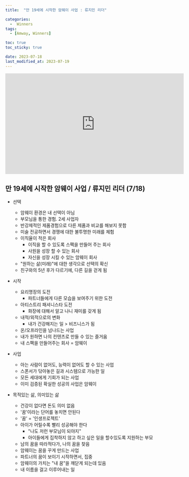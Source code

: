 ```yaml
---
title:  "만 19세에 시작한 암웨이 사업 : 류지민 리더" 

categories:
  -  Winners
tags:
  - [Amway, Winners]

toc: true
toc_sticky: true

date: 2023-07-18
last_modified_at: 2023-07-19
---
```



<iframe width="560" height="315" src="https://www.youtube.com/embed/5D1YMoWLkBI" title="YouTube video player" frameborder="0" allow="accelerometer; autoplay; clipboard-write; encrypted-media; gyroscope; picture-in-picture; web-share" allowfullscreen></iframe>


## 만 19세에 시작한 암웨이 사업 / 류지민 리더 (7/18)

+ 선택
  - 암웨이 환경은 내 선택이 아님
  - 부모님을 통한 경험. 2세 사업자
  - 반강제적인 제품경험으로 다른 제품과 비교를 해보지 못함
  - 미술 전공하면서 경쟁에 대한 불투명한 미래를 체험
  - 이직율이 적은 회사
    - 이직을 할 수 있도록 스팩을 만들어 주는 회사
    - 사원을 성장 할 수 있는 회사
    - 자신을 성장 시킬 수 있는 암웨이 회사
  - "원하는 삶(미래)"에 대한 생각으로 선택의 확신
  - 친구와의 5년 후가 다르기에, 다른 길을 걷게 됨

+ 시작
  - 요리명장의 도전
    - 파트너들에게 다른 모습을 보여주기 위한 도전
  - 아티스트리 패셔니스타 도전
    - 화장에 대해서 알고 나니 재미를 갖게 됨
  - 내적/외적으로의 변화
    - 내가 건강해지는 일 > 비즈니스가 됨
  - 온/오프라인을 넘나드는 사업
  - 내가 원하면 나의 컨텐츠로 만들 수 있는 즐거움
  - 내 스팩을 만들어주는 회사 = 암웨이

+ 사업
  - 아는 사람이 없어도, 능력이 없어도 할 수 있는 사업
  - 스폰서가 닦아놓은 길과 시스템으로 가능한 일
  - 모든 세대에게 기회가 되는 사업
  - 이미 검증된 확실한 성공의 사업은 암웨이

+ 목적있는 삶, 의미있는 삶
  - 건강이 없다면 돈도 의미 없음
  - '꿈'이라는 단어를 놓치면 안된다
  - '꿈' = '인생프로젝트'
  - 아이가 어릴수록 빨리 성공해야 한다
    - "나도 저런 부모님이 되야지"
    - 아이들에게 집착하지 않고 하고 싶은 일을 할수있도록 지원하는 부모
  - 남의 꿈을 따라적다가, 나의 꿈을 찾음
  - 암웨이는 꿈을 꾸게 만드는 사업
  - 파트너의 꿈이 보이기 시작하면서, 집중
  - 암웨이의 가치는 "내 꿈"을 깨닫게 되는데 있음
  - 내 이름을 걸고 이루어내는 일
